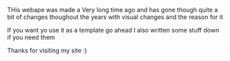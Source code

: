 THis webape was made a Very long time ago and has gone though quite a bit of changes thoughout the years with visual changes and the reason for it 

If you want yo use it as a template go ahead I also written some stuff down if you need them 

Thanks for visiting my site :)
